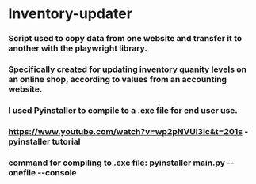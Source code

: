 # Inventory-updater
### Script used to copy data from one website and transfer it to another with the playwright library.
### Specifically created for updating inventory quanity levels on an online shop, according to values from an accounting website.

### I used Pyinstaller to compile to a .exe file for end user use.
### https://www.youtube.com/watch?v=wp2pNVUl3lc&t=201s - pyinstaller tutorial  
### command for compiling to .exe file: pyinstaller main.py --onefile --console
